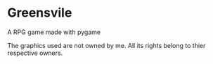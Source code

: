 # Greensvile
A RPG game made with pygame

The graphics used are not owned by me. All its rights belong to thier respective owners.
